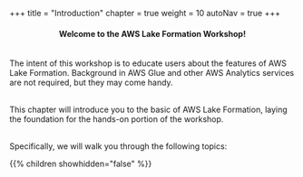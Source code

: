 +++
title = "Introduction"
chapter = true
weight = 10
autoNav = true
+++

<center><h4> Welcome to the AWS Lake Formation Workshop! </h4></center>

<div style="text-align: left">
</br>
The intent of this workshop is to educate users about the features of AWS Lake Formation. Background in AWS Glue and other AWS Analytics services are not required, but they may come handy.</br></br>

This chapter will introduce you to the basic of AWS Lake Formation, laying the foundation for the hands-on portion of the workshop.</br></br>

Specifically, we will walk you through the following topics:</div>
{{% children showhidden="false" %}}
